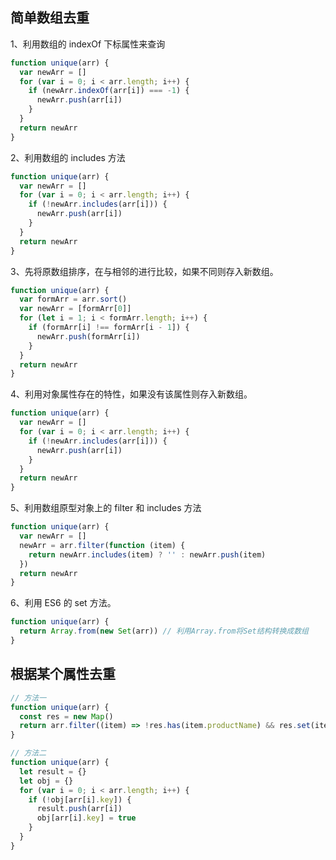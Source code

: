 ## 简单数组去重

1、利用数组的 indexOf 下标属性来查询

```js
function unique(arr) {
  var newArr = []
  for (var i = 0; i < arr.length; i++) {
    if (newArr.indexOf(arr[i]) === -1) {
      newArr.push(arr[i])
    }
  }
  return newArr
}
```

2、利用数组的 includes 方法

```js
function unique(arr) {
  var newArr = []
  for (var i = 0; i < arr.length; i++) {
    if (!newArr.includes(arr[i])) {
      newArr.push(arr[i])
    }
  }
  return newArr
}
```

3、先将原数组排序，在与相邻的进行比较，如果不同则存入新数组。

```js
function unique(arr) {
  var formArr = arr.sort()
  var newArr = [formArr[0]]
  for (let i = 1; i < formArr.length; i++) {
    if (formArr[i] !== formArr[i - 1]) {
      newArr.push(formArr[i])
    }
  }
  return newArr
}
```

4、利用对象属性存在的特性，如果没有该属性则存入新数组。

```js
function unique(arr) {
  var newArr = []
  for (var i = 0; i < arr.length; i++) {
    if (!newArr.includes(arr[i])) {
      newArr.push(arr[i])
    }
  }
  return newArr
}
```

5、利用数组原型对象上的 filter 和 includes 方法

```js
function unique(arr) {
  var newArr = []
  newArr = arr.filter(function (item) {
    return newArr.includes(item) ? '' : newArr.push(item)
  })
  return newArr
}
```

6、利用 ES6 的 set 方法。

```js
function unique(arr) {
  return Array.from(new Set(arr)) // 利用Array.from将Set结构转换成数组
}
```

## 根据某个属性去重

```js
// 方法一
function unique(arr) {
  const res = new Map()
  return arr.filter((item) => !res.has(item.productName) && res.set(item.productName, 1))
}

// 方法二
function unique(arr) {
  let result = {}
  let obj = {}
  for (var i = 0; i < arr.length; i++) {
    if (!obj[arr[i].key]) {
      result.push(arr[i])
      obj[arr[i].key] = true
    }
  }
}
```
